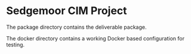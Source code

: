 Sedgemoor CIM Project
=====================

The package directory contains the deliverable package.

The docker directory contains a working Docker based configuration for testing.
